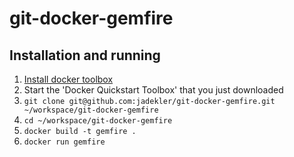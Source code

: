 # git-docker-gemfire

## Installation and running

1. [Install docker toolbox](https://docs.docker.com/mac/step_one/)
1. Start the 'Docker Quickstart Toolbox' that you just downloaded
1. `git clone git@github.com:jadekler/git-docker-gemfire.git ~/workspace/git-docker-gemfire`
1. `cd ~/workspace/git-docker-gemfire`
1. `docker build -t gemfire .`
1. `docker run gemfire`